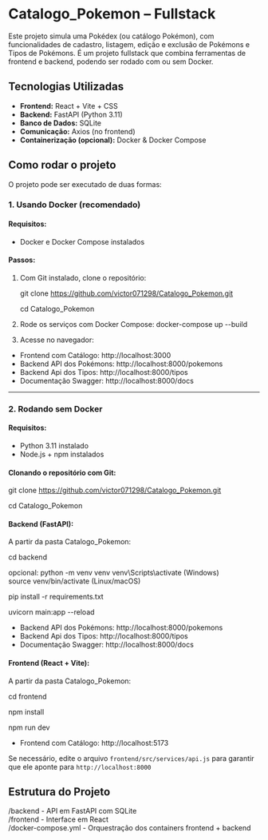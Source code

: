# Catalogo_Pokemon – Fullstack

Este projeto simula uma Pokédex (ou catálogo Pokémon), com funcionalidades de cadastro, listagem, edição e exclusão de Pokémons e Tipos de Pokémons. É um projeto fullstack que combina ferramentas de frontend e backend, podendo ser rodado com ou sem Docker.


## Tecnologias Utilizadas

- **Frontend:** React + Vite + CSS
- **Backend:** FastAPI (Python 3.11)
- **Banco de Dados:** SQLite
- **Comunicação:** Axios (no frontend)
- **Containerização (opcional):** Docker & Docker Compose


## Como rodar o projeto

O projeto pode ser executado de duas formas:

### 1. Usando Docker (recomendado)

#### Requisitos:
- Docker e Docker Compose instalados

#### Passos:
1. Com Git instalado, clone o repositório:

   git clone https://github.com/victor071298/Catalogo_Pokemon.git

   cd Catalogo_Pokemon

3. Rode os serviços com Docker Compose:
   docker-compose up --build

4. Acesse no navegador:
- Frontend com Catálogo: http://localhost:3000
- Backend API dos Pokémons: http://localhost:8000/pokemons
- Backend Api dos Tipos: http://localhost:8000/tipos
- Documentação Swagger: http://localhost:8000/docs

---

### 2. Rodando sem Docker

#### Requisitos:
- Python 3.11 instalado
- Node.js + npm instalados

#### Clonando o repositório com Git:
git clone https://github.com/victor071298/Catalogo_Pokemon.git

cd Catalogo_Pokemon

#### Backend (FastAPI):
A partir da pasta Catalogo_Pokemon:

cd backend

opcional: 
python -m venv venv
venv\Scripts\activate (Windows)  
source venv/bin/activate (Linux/macOS)  

pip install -r requirements.txt  

uvicorn main:app --reload

- Backend API dos Pokémons: http://localhost:8000/pokemons
- Backend Api dos Tipos: http://localhost:8000/tipos
- Documentação Swagger: http://localhost:8000/docs

#### Frontend (React + Vite):
A partir da pasta Catalogo_Pokemon:

cd frontend  

npm install

npm run dev

- Frontend com Catálogo: http://localhost:5173

Se necessário, edite o arquivo `frontend/src/services/api.js` para garantir que ele aponte para `http://localhost:8000`


## Estrutura do Projeto

/backend - API em FastAPI com SQLite  
/frontend - Interface em React  
/docker-compose.yml - Orquestração dos containers frontend + backend
